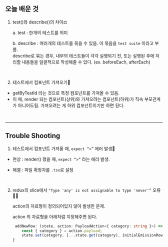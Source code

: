 ## 오늘 배운 것 
1. test()와 describe()의 차이⚖️
    
    a. test : 한개의 테스트를 의미   

    b. describe : 여러개의 테스트를 묶을 수 있음. 이 묶음을  `test suite` 이라고 부름.   
    describe로 묶는 경우, 내부의 테스트들이 각각 실행되기 전, 또는 실행된 후에 처리할 내용들을 일괄적으로 작성해줄 수 있다. (ex. beforeEach, afterEach)

 <br/>

2. 테스트에서 컴포넌트 가져오기🧪 
- getByTestId 라는 것으로 특정 컴포넌트를 가져올 수 있음.
- 이 때, render 되는 컴포넌트(상위)와 가져오려는 컴포넌트(하위)가 직속 부모관계가 아니어도됨. 가져오려는 게 하위 컴포넌트이기만 하면 된다.

<br/>

----

## Trouble Shooting 
1. 테스트에서 컴포넌트 가져올 때, `expect “>”` 에러 발생🦠 

- 현상 : render(<EmissionTable/>) 했을 때,  `expect “>”` 라는 에러 발생. 

- 해결 : 파일 확장자를 `.tsx`로 설정 

<br/>

2. redux의 slice에서 `"Type 'any' is not assignable to type 'never'”` 오류🙅‍♀️ 

    action의 자료형이 정의되어있지 않아 발생한 문제. 

    action 의 자료형을 아래처럼 지정해주면 된다.

    ```ts
     addNewRow: (state, action: PayloadAction<{ category: string }>) => {
        const { category } = action.payload;
        state.set(category, [...state.get(category), initialEmissionRow]);
    }
    ```